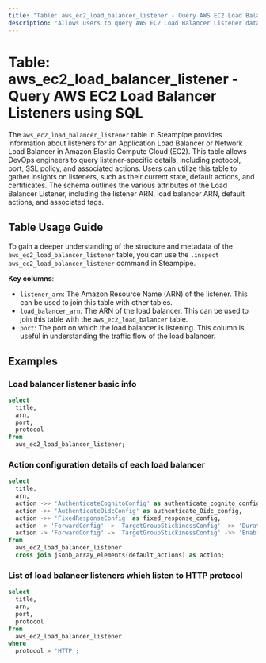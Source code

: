 ```yaml
---
title: "Table: aws_ec2_load_balancer_listener - Query AWS EC2 Load Balancer Listeners using SQL"
description: "Allows users to query AWS EC2 Load Balancer Listener data, which provides information about listeners for an Application Load Balancer or Network Load Balancer."
---
```


# Table: aws_ec2_load_balancer_listener - Query AWS EC2 Load Balancer Listeners using SQL

The `aws_ec2_load_balancer_listener` table in Steampipe provides information about listeners for an Application Load Balancer or Network Load Balancer in Amazon Elastic Compute Cloud (EC2). This table allows DevOps engineers to query listener-specific details, including protocol, port, SSL policy, and associated actions. Users can utilize this table to gather insights on listeners, such as their current state, default actions, and certificates. The schema outlines the various attributes of the Load Balancer Listener, including the listener ARN, load balancer ARN, default actions, and associated tags.

## Table Usage Guide

To gain a deeper understanding of the structure and metadata of the `aws_ec2_load_balancer_listener` table, you can use the `.inspect aws_ec2_load_balancer_listener` command in Steampipe.

**Key columns**:

- `listener_arn`: The Amazon Resource Name (ARN) of the listener. This can be used to join this table with other tables.
- `load_balancer_arn`: The ARN of the load balancer. This can be used to join this table with the `aws_ec2_load_balancer` table.
- `port`: The port on which the load balancer is listening. This column is useful in understanding the traffic flow of the load balancer.

## Examples

### Load balancer listener basic info

```sql
select
  title,
  arn,
  port,
  protocol
from
  aws_ec2_load_balancer_listener;
```


### Action configuration details of each load balancer

```sql
select
  title,
  arn,
  action ->> 'AuthenticateCognitoConfig' as authenticate_cognito_config,
  action ->> 'AuthenticateOidcConfig' as authenticate_Oidc_config,
  action ->> 'FixedResponseConfig' as fixed_response_config,
  action -> 'ForwardConfig' -> 'TargetGroupStickinessConfig' ->> 'DurationSeconds' as duration_seconds,
  action -> 'ForwardConfig' -> 'TargetGroupStickinessConfig' ->> 'Enabled' as target_group_stickiness_config_enabled
from
  aws_ec2_load_balancer_listener
  cross join jsonb_array_elements(default_actions) as action;
```


### List of load balancer listeners which listen to HTTP protocol

```sql
select
  title,
  arn,
  port,
  protocol
from
  aws_ec2_load_balancer_listener
where
  protocol = 'HTTP';
```
